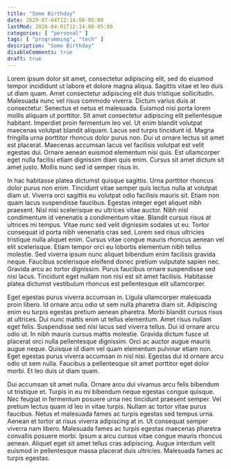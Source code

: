 ```yaml
---
title: "Some Birthday"
date: 2020-07-04T12:14:08-05:00
lastMod: 2020-04-01T12:14:08-05:00
categories: [ "personal" ]
tags: [ "programming", "tech" ]
description: "Some Birthday"
disableComments: true
draft: true
---
```


Lorem ipsum dolor sit amet, consectetur adipiscing elit, sed do eiusmod tempor incididunt ut labore et dolore magna aliqua. Sagittis vitae et leo duis ut diam quam. Amet consectetur adipiscing elit duis tristique sollicitudin. Malesuada nunc vel risus commodo viverra. Dictum varius duis at consectetur. Senectus et netus et malesuada. Euismod nisi porta lorem mollis aliquam ut porttitor. Sit amet consectetur adipiscing elit pellentesque habitant. Imperdiet proin fermentum leo vel. Ut enim blandit volutpat maecenas volutpat blandit aliquam. Lacus sed turpis tincidunt id. Magna fringilla urna porttitor rhoncus dolor purus non. Dui ut ornare lectus sit amet est placerat. Maecenas accumsan lacus vel facilisis volutpat est velit egestas dui. Ornare aenean euismod elementum nisi quis. Est ullamcorper eget nulla facilisi etiam dignissim diam quis enim. Cursus sit amet dictum sit amet justo. Mollis nunc sed id semper risus in.

In hac habitasse platea dictumst quisque sagittis. Urna porttitor rhoncus dolor purus non enim. Tincidunt vitae semper quis lectus nulla at volutpat diam ut. Viverra orci sagittis eu volutpat odio facilisis mauris sit. Etiam non quam lacus suspendisse faucibus. Egestas integer eget aliquet nibh praesent. Nisl nisi scelerisque eu ultrices vitae auctor. Nibh nisl condimentum id venenatis a condimentum vitae. Blandit cursus risus at ultrices mi tempus. Vitae nunc sed velit dignissim sodales ut eu. Tortor consequat id porta nibh venenatis cras sed. Lorem sed risus ultricies tristique nulla aliquet enim. Cursus vitae congue mauris rhoncus aenean vel elit scelerisque. Etiam tempor orci eu lobortis elementum nibh tellus molestie. Sed viverra ipsum nunc aliquet bibendum enim facilisis gravida neque. Faucibus scelerisque eleifend donec pretium vulputate sapien nec. Gravida arcu ac tortor dignissim. Purus faucibus ornare suspendisse sed nisi lacus. Tincidunt eget nullam non nisi est sit amet facilisis. Habitasse platea dictumst vestibulum rhoncus est pellentesque elit ullamcorper.

Eget egestas purus viverra accumsan in. Ligula ullamcorper malesuada proin libero. Id ornare arcu odio ut sem nulla pharetra diam sit. Adipiscing enim eu turpis egestas pretium aenean pharetra. Morbi blandit cursus risus at ultrices. Dui nunc mattis enim ut tellus elementum. Amet risus nullam eget felis. Suspendisse sed nisi lacus sed viverra tellus. Dui id ornare arcu odio ut. In nibh mauris cursus mattis molestie. Gravida dictum fusce ut placerat orci nulla pellentesque dignissim. Orci ac auctor augue mauris augue neque. Quisque id diam vel quam elementum pulvinar etiam non. Eget egestas purus viverra accumsan in nisl nisi. Egestas dui id ornare arcu odio ut sem nulla. Faucibus a pellentesque sit amet porttitor eget dolor morbi. Et leo duis ut diam quam.

Dui accumsan sit amet nulla. Ornare arcu dui vivamus arcu felis bibendum ut tristique et. Turpis in eu mi bibendum neque egestas congue quisque. Nec feugiat in fermentum posuere urna nec tincidunt praesent semper. Vel pretium lectus quam id leo in vitae turpis. Nullam ac tortor vitae purus faucibus. Netus et malesuada fames ac turpis egestas sed tempus urna. Aenean et tortor at risus viverra adipiscing at in. Ut consequat semper viverra nam libero. Malesuada fames ac turpis egestas maecenas pharetra convallis posuere morbi. Ipsum a arcu cursus vitae congue mauris rhoncus aenean. Aliquet eget sit amet tellus cras adipiscing. Augue interdum velit euismod in pellentesque massa placerat duis ultricies. Malesuada fames ac turpis egestas.
